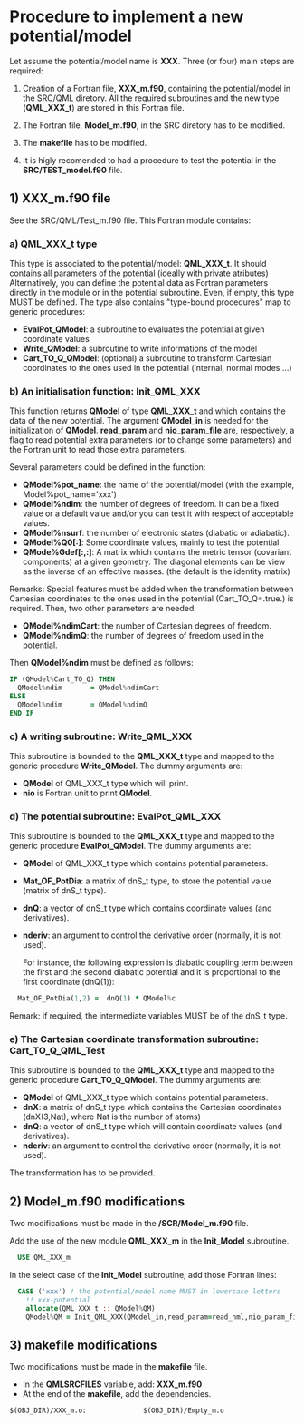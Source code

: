 
# Procedure to implement a new potential/model

Let assume the potential/model name is **XXX**.
Three (or four) main steps are required:

1. Creation of a Fortran file, **XXX_m.f90**, containing the potential/model in the SRC/QML diretory.
All the required subroutines and the new type (**QML_XXX_t**) are stored in this Fortran file.

2. The Fortran file, **Model_m.f90**, in the SRC diretory has to be modified.

3. The **makefile** has to be modified.

4. It is higly recomended to had a procedure to test the potential in the **SRC/TEST_model.f90** file.


## 1) **XXX_m.f90** file

See the SRC/QML/Test_m.f90 file. This Fortran module contains:

### a) **QML_XXX_t** type

This type is associated to the potential/model: **QML_XXX_t**.
It should contains all parameters of the potential (ideally with private atributes)
Alternatively, you can define the potential data as Fortran parameters directly in the module or in the potential subroutine.
Even, if empty, this type MUST be defined.
The type also contains "type-bound procedures" map to generic procedures: 

- **EvalPot_QModel**: a subroutine to evaluates the potential at given coordinate values
- **Write_QModel**:   a subroutine to write informations of the model
- **Cart_TO_Q_QModel**: (optional) a subroutine to transform Cartesian coordinates to the ones used in the potential (internal, normal modes ...)

### b) An initialisation function: **Init_QML_XXX**

 This function returns **QModel** of type  **QML_XXX_t** and which contains the data of the new potential.
The argument **QModel_in** is needed for the initialization of **QModel**.
**read_param** and **nio_param_file** are, respectively, a flag to read potential extra parameters (or to change some parameters) and the Fortran unit to read those extra parameters.

Several parameters could be defined in the function:

- **QModel%pot_name**: the name of the potential/model (with the example, Model%pot_name='xxx')
- **QModel%ndim**: the number of degrees of freedom. It can be a fixed value or a default value and/or you can test it with respect of acceptable values.
- **QModel%nsurf**: the number of electronic states (diabatic or adiabatic).
- **QModel%Q0[:]**: Some coordinate values, mainly to test the potential.
- **QMode%Gdef[:,:]**: A matrix which contains the metric tensor (covariant components) at a given geometry. The diagonal elements can be view as the inverse of an effective masses. (the default is the identity matrix)

Remarks: Special features must be added when the transformation between Cartesian coordinates to the ones used in the potential (Cart_TO_Q=.true.) is required. Then, two other parameters are needed:

- **QModel%ndimCart**: the number of Cartesian degrees of freedom.
- **QModel%ndimQ**: the number of degrees of freedom used in the potential.

Then **QModel%ndim** must be defined as follows:
```fortran
IF (QModel%Cart_TO_Q) THEN
  QModel%ndim       = QModel%ndimCart
ELSE
  QModel%ndim       = QModel%ndimQ
END IF
```

### c) A writing subroutine: **Write_QML_XXX**

This subroutine is bounded to the **QML_XXX_t** type and mapped to the generic procedure **Write_QModel**. The dummy arguments are:

- **QModel** of QML_XXX_t type which will print.
- **nio** is Fortran unit to print **QModel**.

### d) The potential subroutine: **EvalPot_QML_XXX**

This subroutine is bounded to the **QML_XXX_t** type and mapped to the generic procedure **EvalPot_QModel**. The dummy arguments are:

- **QModel** of QML_XXX_t type which contains potential parameters.
- **Mat_OF_PotDia**: a matrix of dnS_t type, to store the potential value (matrix of dnS_t type).
- **dnQ**: a vector of dnS_t type which contains coordinate values (and derivatives).
- **nderiv**: an argument to control the derivative order (normally, it is not used).

  For instance, the following expression is diabatic coupling term between the first and the second diabatic potential and it is proportional to the first coordinate (dnQ(1)):

```fortran
  Mat_OF_PotDia(1,2) =  dnQ(1) * QModel%c
```

  Remark: if required, the intermediate variables MUST be of the dnS_t type.

### e) The Cartesian coordinate transformation subroutine: **Cart_TO_Q_QML_Test**

This subroutine is bounded to the **QML_XXX_t** type and mapped to the generic procedure **Cart_TO_Q_QModel**. The dummy arguments are:

- **QModel** of QML_XXX_t type which contains potential parameters.
- **dnX**: a matrix of dnS_t type which contains the Cartesian coordinates (dnX(3,Nat), where Nat is the number of atoms)
- **dnQ**: a vector of dnS_t type which will contain coordinate values (and derivatives).
- **nderiv**: an argument to control the derivative order (normally, it is not used).

The transformation has to be provided.

## 2) **Model_m.f90** modifications

Two modifications must be made in the **/SCR/Model_m.f90** file.

Add the use of the new module **QML_XXX_m** in the **Init_Model** subroutine.

```fortran
  USE QML_XXX_m
```

In the select case of the **Init_Model** subroutine, add those Fortran lines:

```fortran
  CASE ('xxx') ! the potential/model name MUST in lowercase letters
    !! xxx-potential
    allocate(QML_XXX_t :: QModel%QM)
    QModel%QM = Init_QML_XXX(QModel_in,read_param=read_nml,nio_param_file=nio_loc)
```

## 3) **makefile** modifications

Two modifications must be made in the **makefile** file.

- In the **QMLSRCFILES** variable, add: **XXX_m.f90**
- At the end of the **makefile**, add the dependencies.

```
$(OBJ_DIR)/XXX_m.o:              $(OBJ_DIR)/Empty_m.o
````
